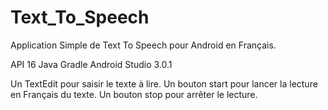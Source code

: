 # Text_To_Speech
 
Application Simple de Text To Speech pour Android en Français.
 
API 16 
Java 
Gradle
Android Studio 3.0.1


Un TextEdit pour saisir le texte à lire.
Un bouton start pour lancer la lecture en Français du texte.
Un bouton stop pour arrêter le lecture.
